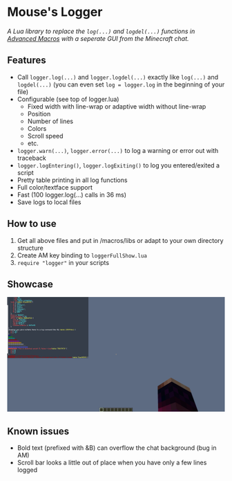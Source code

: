 **Mouse's Logger**
==============
_A Lua library to replace the `log(...)` and `logdel(...)` functions in [Advanced Macros](https://github.com/AdvancedMacros/AdvancedMacros) with a seperate GUI from the Minecraft chat._

## Features
* Call `logger.log(...)` and `logger.logdel(...)` exactly like `log(...)` and `logdel(...)` (you can even set `log = logger.log` in the beginning of your file)
* Configurable (see top of logger.lua)
    * Fixed width with line-wrap or adaptive width without line-wrap
    * Position
    * Number of lines
    * Colors
    * Scroll speed
    * etc.
* `logger.warn(...)`, `logger.error(...)` to log a warning or error out with traceback
* `logger.logEntering()`, `logger.logExiting()` to log you entered/exited a script
* Pretty table printing in all log functions
* Full color/textface support
* Fast (100 logger.log(...) calls in 36 ms)
* Save logs to local files

## How to use
1. Get all above files and put in /macros/libs or adapt to your own directory structure
2. Create AM key binding to `loggerFullShow.lua`
3. `require "logger"` in your scripts

## Showcase

![demo](/demo.png)

## Known issues
* Bold text (prefixed with &B) can overflow the chat background (bug in AM)
* Scroll bar looks a little out of place when you have only a few lines logged
